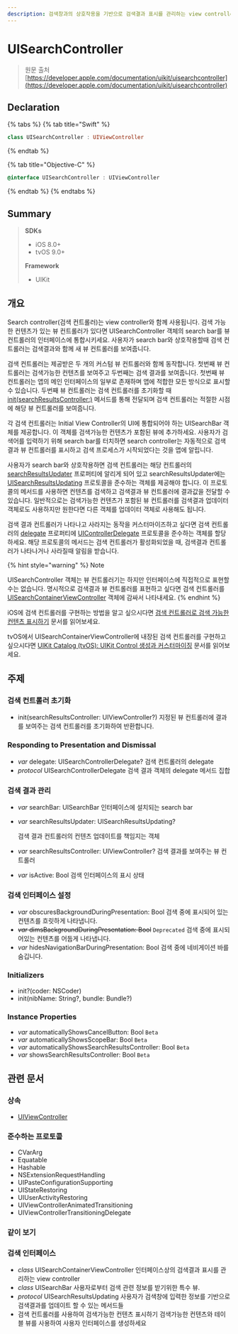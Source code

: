 ```yaml
---
description: 검색창과의 상호작용을 기반으로 검색결과 표시를 관리하는 view controller
---
```


# UISearchController

> 원문 출처  
> [https://developer.apple.com/documentation/uikit/uisearchcontroller](https://developer.apple.com/documentation/uikit/uisearchcontroller)

## Declaration

{% tabs %}
{% tab title="Swift" %}
```swift
class UISearchController : UIViewController
```
{% endtab %}

{% tab title="Objective-C" %}
```objectivec
@interface UISearchController : UIViewController
```
{% endtab %}
{% endtabs %}

## Summary

> **SDKs**
>
> * iOS 8.0+
> * tvOS 9.0+
>
> **Framework**
>
> * UIKit

## 개요

Search controller\(검색 컨트롤러\)는 view controller와 함께 사용됩니다. 검색 가능한 컨텐츠가 있는 뷰 컨트롤러가 있다면 UISearchController 객체의 search bar를 뷰 컨트롤러의 인터페이스에 통합시키세요. 사용자가 search bar와 상호작용할때 검색 컨트롤러는 검색결과와 함께 새 뷰 컨트롤러를 보여줍니다.

검색 컨트롤러는 제공받은 두 개의 커스텀 뷰 컨트롤러와 함께 동작합니다. 첫번째 뷰 컨트롤러는 검색가능한 컨텐츠를 보여주고 두번째는 검색 결과를 보여줍니다. 첫번째 뷰 컨트롤러는 앱의 메인 인터페이스의 일부로 존재하며 앱에 적합한 모든 방식으로 표시할 수 있습니다. 두번째 뷰 컨트롤러는 검색 컨트롤러를 초기화할 때 [init\(searchResultsController:\)](../../../etc/not-found.md) 메서드를 통해 전달되며 검색 컨트롤러는 적절한 시점에 해당 뷰 컨트롤러를 보여줍니다.

각 검색 컨트롤러는 Initial View Controller의 UI에 통합되어야 하는 UISearchBar 객체를 제공합니다. 이 객체를 검색가능한 컨텐츠가 포함된 뷰에 추가하세요. 사용자가 검색어를 입력하기 위해 search bar를 터치하면 search controller는 자동적으로 검색결과 뷰 컨트롤러를 표시하고 검색 프로세스가 시작되었다는 것을 앱에 알립니다.

사용자가 search bar와 상호작용하면 검색 컨트롤러는 해당 컨트롤러의 [searchResultsUpdater](../../../etc/not-found.md) 프로퍼티에 알리게 되어 있고 searchResultsUpdater에는 [UISearchResultsUpdating](../../../etc/not-found.md) 프로토콜을 준수하는 객체를 제공해야 합니다. 이 프로토콜의 메서드를 사용하면 컨텐츠를 검색하고 검색결과 뷰 컨트롤러에 결과값을 전달할 수 있습니다. 일반적으로는 검색가능한 컨텐츠가 포함된 뷰 컨트롤러를 검색결과 업데이터 객체로도 사용하지만 원한다면 다른 객체를 업데이터 객체로 사용해도 됩니다.

검색 결과 컨트롤러가 나타나고 사라지는 동작을 커스터마이즈하고 싶다면 검색 컨트롤러의 [delegate](../../../etc/not-found.md) 프로퍼티에 [UIControllerDelegate](../../../etc/not-found.md) 프로토콜을 준수하는 객체를 할당하세요. 해당 프로토콜의 메서드는 검색 컨트롤러가 활성화되었을 때, 검색결과 컨트롤러가 나타나거나 사라질때 알림을 받습니다.

{% hint style="warning" %}
Note

UISearchController 객체는 뷰 컨트롤러기는 하지만 인터페이스에 직접적으로 표현할 수는 없습니다. 명시적으로 검색결과 뷰 컨트롤러를 표현하고 싶다면 검색 컨트롤러를 [UISearchContainerViewController](../../../etc/not-found.md) 객체에 감싸서 나타내세요.
{% endhint %}

iOS에 검색 컨트롤러를 구현하는 방법을 알고 싶으시다면 [검색 컨트롤러로 검색 가능한 컨텐츠 표시하기](../../../etc/not-found.md) 문서를 읽어보세요.

tvOS에서 UISearchContainerViewController에 내장된 검색 컨트롤러를 구현하고 싶으시다면 [UIKit Catalog \(tvOS\): UIKit Control 생성과 커스터마이징](../../../etc/not-found.md) 문서를 읽어보세요.

## 주제

### 검색 컨트롤러 초기화

* init\(searchResultsController: UIViewController?\) 지정된 뷰 컨트롤러에 결과를 보여주는 검색 컨트롤러를 초기화하여 반환합니다.

### Responding to Presentation and Dismissal

* _var_ delegate: UISearchControllerDelegate? 검색 컨트롤러의 delegate
* _protocol_ UISearchControllerDelegate 검색 결과 객체의 delegate 메서드 집합

###  검색 결과 관리

* _var_ searchBar: UISearchBar 인터페이스에 설치되는 search bar
* _var_ searchResultsUpdater: UISearchResultsUpdating?

  검색 결과 컨트롤러의 컨텐츠 업데이트를 책임지는 객체

* _var_ searchResultsController: UIViewController? 검색 결과를 보여주는 뷰 컨트롤러
* _var_ isActive: Bool 검색 인터페이스의 표시 상태

### 검색 인터페이스 설정

* _var_ obscuresBackgroundDuringPresentation: Bool 검색 중에 표시되어 있는 컨텐츠를 흐릿하게 나타냅니다.
* ~~_var_ dimsBackgroundDuringPresentation: Bool~~ `Deprecated` 검색 중에 표시되어있는 컨텐츠를 어둡게 나타냅니다.
* _var_ hidesNavigationBarDuringPresentation: Bool 검색 중에 네비게이션 바를 숨깁니다.

### Initializers

* init?\(coder: NSCoder\)
* init\(nibName: String?, bundle: Bundle?\)

### Instance Properties

* _var_ automaticallyShowsCancelButton: Bool `Beta`
* _var_ automaticallyShowsScopeBar: Bool `Beta`
* _var_ automaticallyShowsSearchResultsController: Bool `Beta`
* _var_ showsSearchResultsController: Bool `Beta`

## 관련 문서 

### 상속

* [UIViewController](uiviewcontroller.md)

### 준수하는 프로토콜

* CVarArg
* Equatable
* Hashable
* NSExtensionRequestHandling
* UIPasteConfigurationSupporting
* UIStateRestoring
* UIUserActivityRestoring
* UIViewControllerAnimatedTransitioning
* UIViewControllerTransitioningDelegate

### 같이 보기

### 검색 인터페이스

* _class_ UISearchContainerViewController 인터페이스상의 검색결과 표시를 관리하는 view controller
* _class_ UISearchBar 사용자로부터 검색 관련 정보를 받기위한 특수 뷰.
* _protocol_ UISearchResultsUpdating 사용자가 검색창에 입력한 정보를 기반으로 검색결과를 업데이트 할 수 있는 메서드들
* 검색 컨트롤러를 사용하여 검색가능한 컨텐츠 표시하기 검색가능한 컨텐츠와 테이블 뷰를 사용하여 사용자 인터페이스를 생성하세요




